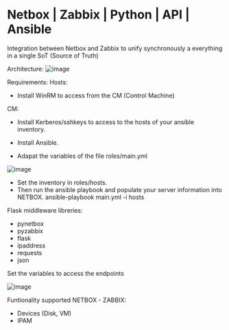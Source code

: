 # Netbox | Zabbix | Python | API | Ansible 

Integration between Netbox and Zabbix to unify synchronously a everything in a single SoT (Source of Truth)

Architecture:
![image](https://user-images.githubusercontent.com/86939628/224458864-507c077b-3a77-49ce-be24-3746edbf0092.png)


Requirements:
Hosts:
  - Install WinRM to access from the CM (Control Machine)

CM:
  - Install Kerberos/sshkeys to access to the hosts of your ansible inventory.
  - Install Ansible.
  
  - Adapat the variables of the file roles/main.yml
  
  ![image](https://user-images.githubusercontent.com/86939628/224456020-4c4954c4-1fde-479e-85e7-90cabafb49cd.png)
 
  - Set the inventory in roles/hosts.
  - Then run the ansible playbook and populate your server information into NETBOX.
     ansible-playbook main.yml -i hosts
  

Flask middleware libreries:
  - pynetbox
  - pyzabbix
  - flask
  - ipaddress
  - requests
  - json
  
  Set the variables to access the endpoints
  
  ![image](https://user-images.githubusercontent.com/86939628/224456921-af46541e-9f0d-4669-be24-429d6fd4c02a.png)


Funtionality supported NETBOX - ZABBIX:
- Devices (Disk, VM)
- IPAM

